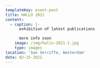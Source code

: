 ```yaml
---
templateKey: event-post
title: HALLO 2021
content:
  - caption: |-
      exhibition of latest publications 

      more info soon
    image: /img/hallo-2021-1.jpg
    type: images
location: 'San Serriffe, Amsterdam'
date: 02-25-2021
---
```


